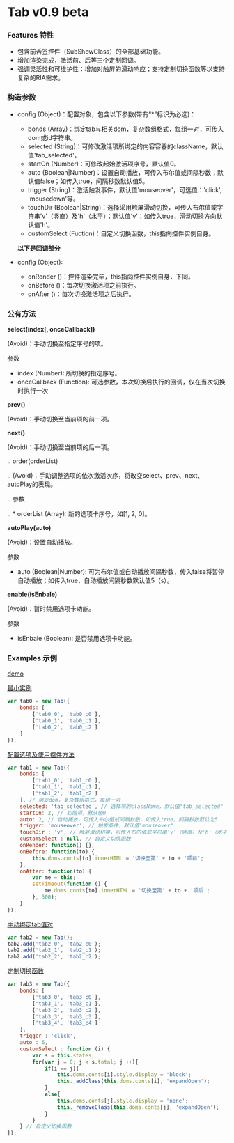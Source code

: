 # Tab v0.9 beta

### Features 特性

* 包含前舌签控件（SubShowClass）的全部基础功能。
* 增加渲染完成，激活前、后等三个定制回调。
* 强调灵活性和可维护性：增加对触屏的滑动响应；支持定制切换函数等以支持复杂的RIA需求。


### 构造参数

* config (Object)：配置对象，包含以下参数(带有“*”标识为必选)：

  * bonds (Array)：绑定tab与相关dom，复杂数组格式，每组一对，可传入dom或id字符串。
  * selected (String)：可修改激活项所绑定的内容容器的className，默认值'tab_selected'。
  * startOn (Number)：可修改起始激活项序号，默认值0。
  * auto (Boolean|Number)：设置自动播放，可传入布尔值或间隔秒数；默认值false；如传入true，间隔秒数默认值5。
  * trigger (String)：激活触发事件，默认值'mouseover'，可选值：'click', 'mousedown'等。
  * touchDir (Boolean|String)：选择采用触屏滑动切换，可传入布尔值或字符串'v'（竖直）及'h'（水平）；默认值'v'；如传入true，滑动切换方向默认值'h'。
  * customSelect (Fuction)：自定义切换函数，this指向控件实例自身。

  **以下是回调部分**
* config (Object):

  * onRender ()：控件渲染完毕，this指向控件实例自身，下同。
  * onBefore ()：每次切换激活项之前执行。
  * onAfter ()：每次切换激活项之后执行。

### 公有方法

**select(index[, onceCallback])**

  (Avoid)：手动切换至指定序号的项。

参数

* index (Number): 所切换的指定序号。
* onceCallback (Function): 可选参数，本次切换后执行的回调，仅在当次切换时执行一次

**prev()**

  (Avoid)：手动切换至当前项的前一项。

**next()**

  (Avoid)：手动切换至当前项的后一项。

.. order(orderList)

..   (Avoid)：手动调整选项的依次激活次序，将改变select、prev、next、autoPlay的表现。

.. 参数

.. * orderList (Array): 新的选项卡序号，如[1, 2, 0]。

**autoPlay(auto)**

  (Avoid)：设置自动播放。

参数

* auto (Boolean|Number): 可为布尔值或自动播放间隔秒数，传入false将暂停自动播放；如传入true，自动播放间隔秒数默认值5（s）。

**enable(isEnbale)**

  (Avoid)：暂时禁用选项卡功能。

参数

* isEnbale (Boolean): 是否禁用选项卡功能。


### Examples 示例

[demo](index.html)

[最小实例](index.html#demo1)

```javascript
var tab0 = new Tab({
    bonds: [
        ['tab0_0', 'tab0_c0'],
        ['tab0_1', 'tab0_c1'],
        ['tab0_2', 'tab0_c2']
    ]
});
```

[配置选项及使用控件方法](index.html#demo2)

```javascript
var tab1 = new Tab({
    bonds: [
        ['tab1_0', 'tab1_c0'],
        ['tab1_1', 'tab1_c1'],
        ['tab1_2', 'tab1_c2']
    ], // 绑定dom，复杂数组格式，每组一对
    selected: 'tab_selected', // 选择项的className，默认值"tab_selected"
    startOn: 2, // 初始项，默认值0
    auto: 2, // 自动播放，可传入布尔值或间隔秒数，如传入true，间隔秒数默认为5
    trigger: 'mouseover', // 触发条件，默认值"mouseover"
    touchDir : 'v', // 触屏滑动切换，可传入布尔值或字符串'v'（竖直）及'h'（水平）；如不传或传入true，滑动切换方向默认为'h'
    customSelect : null, // 自定义切换函数
    onRender: function() {},
    onBefore: function(to) {
        this.doms.conts[to].innerHTML = '切换至第' + to + '项前';
    },
    onAfter: function(to) {
        var me = this;
        setTimeout(function () {
            me.doms.conts[to].innerHTML = '切换至第' + to + '项后';
        }, 500);
    }
});
```

[手动绑定tab值对](index.html#demo3)

```javascript
var tab2 = new Tab();
tab2.add('tab2_0', 'tab2_c0');
tab2.add('tab2_1', 'tab2_c1');
tab2.add('tab2_2', 'tab2_c2');
```

[定制切换函数](index.html#demo4)

```javascript
var tab3 = new Tab({
    bonds: [
        ['tab3_0', 'tab3_c0'],
        ['tab3_1', 'tab3_c1'],
        ['tab3_2', 'tab3_c2'],
        ['tab3_3', 'tab3_c3'],
        ['tab3_4', 'tab3_c4']
    ],
    trigger : 'click',
    auto : 6,
    customSelect : function (i) {
        var s = this.states;
        for(var j = 0; j < s.total; j ++){
            if(i == j){
                this.doms.conts[i].style.display = 'block';
                this._addClass(this.doms.conts[i], 'expandOpen');
            }
            else{
                this.doms.conts[j].style.display = 'none';
                this._removeClass(this.doms.conts[j], 'expandOpen');
            }
        }
    } // 自定义切换函数
});
```